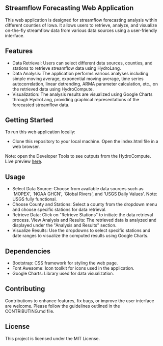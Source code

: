 ## Streamflow Forecasting Web Application
This web application is designed for streamflow forecasting analysis within different counties of Iowa. It allows users to retrieve, analyze, and visualize on-the-fly streamflow data from various data sources using a user-friendly interface.

## Features
* Data Retrieval: Users can select different data sources, counties, and stations to retrieve streamflow data using HydroLang.
* Data Analysis: The application performs various analyses including simple moving average, exponential moving average, time series autocorrelation, linear detrending, ARMA parameter calculation, etc., on the retrieved data using HydroCompute.
* Visualization: The analysis results are visualized using Google Charts through HydroLang, providing graphical representations of the forecasted streamflow data.

## Getting Started
To run this web application locally:

* Clone this repository to your local machine.
Open the index.html file in a web browser.

Note: open the Developer Tools to see outputs from the HydroCompute.
Live preview [here](hydroinformatics.uiowa.edu/lab/hydrosuite/hydrocompute/cs2).

## Usage
* Select Data Source: Choose from available data sources such as 'MOPEX', 'NOAA GHCN', 'Global Rivers', and 'USGS Daily Values'. Note: USGS fully functional.
* Choose County and Stations: Select a county from the dropdown menu and choose specific stations for data retrieval.
* Retrieve Data: Click on "Retrieve Stations" to initiate the data retrieval process.
View Analysis and Results: The retrieved data is analyzed and displayed under the "Analysis and Results" section.
* Visualize Results: Use the dropdowns to select specific stations and date ranges to visualize the computed results using Google Charts.

## Dependencies
* Bootstrap: CSS framework for styling the web page.
* Font Awesome: Icon toolkit for icons used in the application.
* Google Charts: Library used for data visualization.

## Contributing
Contributions to enhance features, fix bugs, or improve the user interface are welcome. Please follow the guidelines outlined in the CONTRIBUTING.md file.

## License
This project is licensed under the MIT License.